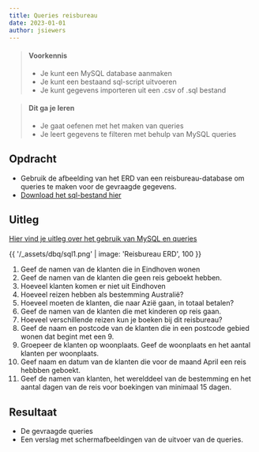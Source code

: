 ```yaml
---
title: Queries reisbureau 
date: 2023-01-01
author: jsiewers
---
```

> #### Voorkennis
> * Je kunt een MySQL database aanmaken
> * Je kunt een bestaand sql-script uitvoeren
> * Je kunt gegevens importeren uit een .csv of .sql bestand

> #### Dit ga je leren
> * Je gaat oefenen met het maken van queries
> * Je leert gegevens te filteren met behulp van MySQL queries

## Opdracht
* Gebruik de afbeelding van het ERD van een reisbureau-database om queries te maken voor de gevraagde gegevens.
* [Download het sql-bestand hier](https://static.edutorial.nl/dbq/reisbureau.sql)

## Uitleg
[Hier vind je uitleg over het gebruik van MySQL en queries](https://www.edutorial.nl/dbq/introductie/)


{{ '/_assets/dbq/sql1.png' | image: 'Reisbureau ERD', 100 }}

1. Geef de namen van de klanten die in Eindhoven wonen
2. Geef de namen van de klanten die geen reis geboekt hebben.
3. Hoeveel klanten komen er niet uit Eindhoven
4. Hoeveel reizen hebben als bestemming Australië?
5. Hoeveel moeten de klanten, die naar Azië gaan, in totaal betalen?
6. Geef de namen van de klanten die met kinderen op reis gaan.
7. Hoeveel verschillende reizen kun je boeken bij dit reisbureau?
8. Geef de naam en postcode van de klanten die in een postcode gebied wonen dat begint met een 9. 
9. Groepeer de klanten op woonplaats. Geef de woonplaats en het aantal klanten per woonplaats. 
10. Geef naam en datum van de klanten die voor de maand April een reis hebbben geboekt.
11. Geef de namen van klanten, het werelddeel van de bestemming en het aantal dagen van de reis voor boekingen van minimaal 15 dagen.

## Resultaat
* De gevraagde queries
* Een verslag met schermafbeeldingen van de uitvoer van de queries.

